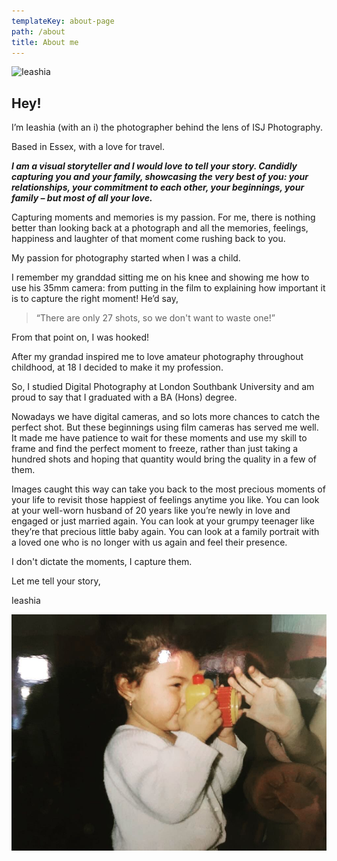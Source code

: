```yaml
---
templateKey: about-page
path: /about
title: About me
---
```

![Ieashia](/img/isj_4405.jpg)

## Hey!

I’m Ieashia (with an i) the photographer behind the lens of ISJ Photography.

Based in Essex, with a love for travel.

***I am a visual storyteller and I would love to tell your story. Candidly capturing you and your family, showcasing the very best of you: your relationships, your commitment to each other, your beginnings, your family – but most of all your love.***

Capturing moments and memories is my passion. For me, there is nothing better than looking back at a photograph and all the memories, feelings, happiness and laughter of that moment come rushing back to you.

My passion for photography started when I was a child.

I remember my granddad sitting me on his knee and showing me how to use his 35mm camera: from putting in the film to explaining how important it is to capture the right moment! He’d say, 

> “There are only 27 shots, so we don't want to waste one!”

From that point on, I was hooked!

After my grandad inspired me to love amateur photography throughout childhood, at 18 I decided to make it my profession.

So, I studied Digital Photography at London Southbank University and am proud to say that I graduated with a BA (Hons) degree.

Nowadays we have digital cameras, and so lots more chances to catch the perfect shot. But these beginnings using film cameras has served me well. It made me have patience to wait for these moments and use my skill to frame and find the perfect moment to freeze, rather than just taking a hundred shots and hoping that quantity would bring the quality in a few of them.

Images caught this way can take you back to the most precious moments of your life to revisit those happiest of feelings anytime you like. You can look at your well-worn husband of 20 years like you’re newly in love and engaged or just married again. You can look at your grumpy teenager like they’re that precious little baby again. You can look at a family portrait with a loved one who is no longer with us again and feel their presence.

I don't dictate the moments, I capture them.

Let me tell your story, 

<p class="is-family-secondary is-size-2">Ieashia</p>

![My love for cameras at an early age](../../../static/img/about3.jpg)